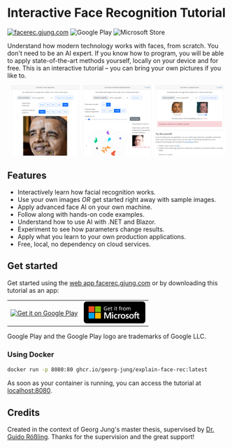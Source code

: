 # Interactive Face Recognition Tutorial

[![facerec.gjung.com](https://img.shields.io/badge/Web_App-facerec.gjung.com-blue)](https://facerec.gjung.com)
![Google Play](https://img.shields.io/badge/Android-Google_Play-blue?logo=google-play&link=https%3A%2F%2Fplay.google.com%2Fstore%2Fapps%2Fdetails%3Fid%3Dcom.gjung.blazorface.maui%26utm_source%3Dgithub-badge)
![Microsoft Store](https://img.shields.io/badge/Windows-Microsoft_Store-blue?logo=microsoft&link=https%3A%2F%2Fapps.microsoft.com%2Fstore%2Fdetail%2F9NM3NZ1MQ394%3Flaunch%3Dtrue%26cid%3Dgithub-badge%26mode%3Dmini)

Understand how modern technology works with faces, from scratch. You don't need to be an AI expert. If you know how to program, you will be able to apply state-of-the-art methods yourself, locally on your device and for free. This is an interactive tutorial – you can bring your own pictures if you like to.

<p float="left" align="middle">
  <img src="/doc/screenshot-alignment.png" width="32%" />
  <img src="/doc/screenshot-dimred.png" width="32%" />
  <img src="/doc/screenshot-compare.png" width="32%" />
</p>

## Features

* Interactively learn how facial recognition works.
* Use your own images _OR_ get started right away with sample images.
* Apply advanced face AI on your own machine.
* Follow along with hands-on code examples.
* Understand how to use AI with .NET and Blazor.
* Experiment to see how parameters change results.
* Apply what you learn to your own production applications.
* Free, local, no dependency on cloud services.

## Get started

Get started using the [web app facerec.gjung.com](https://facerec.gjung.com/) or by downloading this tutorial as an app:

<table>
    <tr>
        <td>
            <a href='https://play.google.com/store/apps/details?id=com.gjung.blazorface.maui&utm_source=github&pcampaignid=pcampaignidMKT-Other-global-all-co-prtnr-py-PartBadge-Mar2515-1'>
                <img style="height: 76px;" alt='Get it on Google Play' src='/media/badges/google-play/en_badge_web_generic.png' />
            </a>
        </td>
        <td>
            <a href="https://apps.microsoft.com/store/detail/9NM3NZ1MQ394?launch=true&cid=github&mode=mini">
                <img style="height: 50px;" alt="Get it from Microsoft" src="/media/badges/microsoft-store/en-us-dark.svg" />
            </a>
        </td>
    </tr>
</table>

Google Play and the Google Play logo are trademarks of Google LLC.

### Using Docker

```bash
docker run -p 8080:80 ghcr.io/georg-jung/explain-face-rec:latest
```

As soon as your container is running, you can access the tutorial at [localhost:8080](http://localhost:8080).

## Credits

Created in the context of Georg Jung's master thesis, supervised by [Dr. Guido Rößling](https://www.roessling.com/). Thanks for the supervision and the great support!
